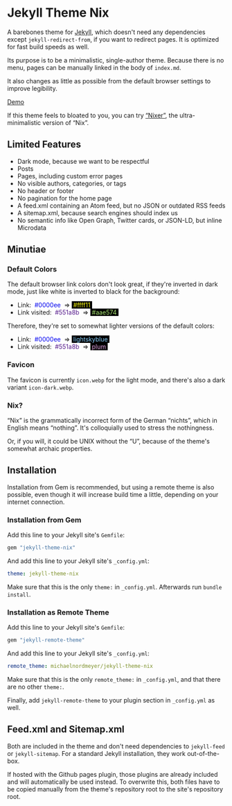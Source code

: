 # Jekyll Theme Nix

A barebones theme for [Jekyll](https://github.com/jekyll/jekyll), which doesn't need any dependencies except `jekyll-redirect-from`, if you want to redirect pages. It is optimized for fast build speeds as well.

Its purpose is to be a minimalistic, single-author theme. Because there is no menu, pages can be manually linked in the body of `index.md`.

It also changes as little as possible from the default browser settings to improve legibility.

[Demo](https://jekyll-theme-nix.michaelnordmeyer.com/)

If this theme feels to bloated to you, you can try [“Nixer”](https://github.com/michaelnordmeyer/jekyll-theme-nixer), the ultra-minimalistic version of “Nix”.

## Limited Features

- Dark mode, because we want to be respectful
- Posts
- Pages, including custom error pages
- No visible authors, categories, or tags
- No header or footer
- No pagination for the home page
- A feed.xml containing an Atom feed, but no JSON or outdated RSS feeds
- A sitemap.xml, because search engines should index us
- No semantic info like Open Graph, Twitter cards, or JSON-LD, but inline Microdata

## Minutiae

### Default Colors

The default browser link colors don't look great, if they're inverted in dark mode, just like white is inverted to black for the background:

- Link: <span style="background-color: white; color: #0000ee">&nbsp;#0000ee&nbsp;</span> => <span style="background-color: black; color: #ffff11">&nbsp;#ffff11&nbsp;</span>
- Link visited: <span style="background-color: white; color: #551a8b">&nbsp;#551a8b&nbsp;</span> => <span style="background-color: black; color: #aae574">&nbsp;#aae574&nbsp;</span>

Therefore, they're set to somewhat lighter versions of the default colors:

- Link: <span style="background-color: white; color: #0000ee">&nbsp;#0000ee&nbsp;</span> => <span style="background-color: black; color: lightskyblue">&nbsp;lightskyblue&nbsp;</span>
- Link visited: <span style="background-color: white; color: #551a8b">&nbsp;#551a8b&nbsp;</span> => <span style="background-color: black; color: plum">&nbsp;plum&nbsp;</span>

### Favicon

The favicon is currently `icon.webp` for the light mode, and there's also a dark variant `icon-dark.webp`.

### Nix?

“Nix” is the grammatically incorrect form of the German “nichts”, which in English means “nothing”. It's colloquially used to stress the nothingness.

Or, if you will, it could be UNIX without the “U”, because of the theme's somewhat archaic properties.

## Installation

Installation from Gem is recommended, but using a remote theme is also possible, even though it will increase build time a little, depending on your internet connection.

### Installation from Gem

Add this line to your Jekyll site's `Gemfile`:

```ruby
gem "jekyll-theme-nix"
```

And add this line to your Jekyll site's `_config.yml`:

```yaml
theme: jekyll-theme-nix
```

Make sure that this is the only `theme:` in `_config.yml`. Afterwards run `bundle install`.

### Installation as Remote Theme

Add this line to your Jekyll site's `Gemfile`:

```ruby
gem "jekyll-remote-theme"
```

And add this line to your Jekyll site's `_config.yml`:

```yaml
remote_theme: michaelnordmeyer/jekyll-theme-nix
```

Make sure that this is the only `remote_theme:` in `_config.yml`, and that there are no other `theme:`.

Finally, add `jekyll-remote-theme` to your plugin section in `_config.yml` as well.

## Feed.xml and Sitemap.xml

Both are included in the theme and don't need dependencies to `jekyll-feed` or `jekyll-sitemap`. For a standard Jekyll installation, they work out-of-the-box.

If hosted with the Github pages plugin, those plugins are already included and will automatically be used instead. To overwrite this, both files have to be copied manually from the theme's repository root to the site's repository root.
